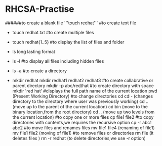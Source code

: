 # RHCSA-Practise
######to create a blank file
'''touch redhat'''
#to create text file
- touch redhat.txt
#to create multiple files

- touch redhat{1..5}
#to display the list of files and folder
- ls
long lasting format
- ls -l
#to display all files including hidden files
- ls -a
#to create a directory
- mkdir redhat
mkdir redhat1 redhat2 redhat3
#to create collabrative or parent directory
mkdir -p abc/red/hat
#to create directory with space
mkdir 'red hat'
#displays the full path name of the current location
pwd (Present Working Directory)
#to change directories
cd
cd - (changes directory to the directory where user was previously working)
cd .. (move up to the parent of the current location)
cd bin (move to the binary location,from the root directory)
cd .. (move up two levels from the current location)
#to copy one or more files 
cp file1 file2
#to copy directories with contents,we requires the recursive option
cp -r abc1 abc2
#to move files and renames files
mv file1 file4 (renaming of file1)
mv file1 file2 (moving of file1)
#to remove files or directories
rm file (it deletes files )
rm -r redhat (to delete directories,we use -r option)
